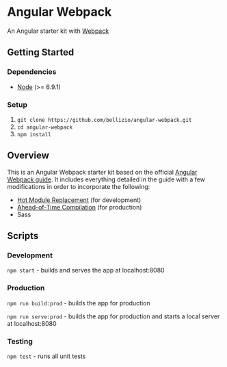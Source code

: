# Angular Webpack

An Angular starter kit with [Webpack](https://webpack.github.io/)

## Getting Started

### Dependencies
* [Node](https://nodejs.org/) (>= 6.9.1)

### Setup
1. `git clone https://github.com/bellizio/angular-webpack.git`
1. `cd angular-webpack`
1. `npm install`

## Overview

This is an Angular Webpack starter kit based on the official [Angular Webpack guide](https://angular.io/docs/ts/latest/guide/webpack.html). It includes everything detailed in the guide with a few modifications in order to incorporate the following:

* [Hot Module Replacement](https://webpack.github.io/docs/hot-module-replacement.html) (for development)
* [Ahead-of-Time Compilation](https://angular.io/docs/ts/latest/cookbook/aot-compiler.html) (for production)
* Sass

## Scripts

### Development

```npm start``` - builds and serves the app at localhost:8080

### Production

```npm run build:prod``` - builds the app for production

```npm run serve:prod``` - builds the app for production and starts a local server at localhost:8080

### Testing

```npm test``` - runs all unit tests
